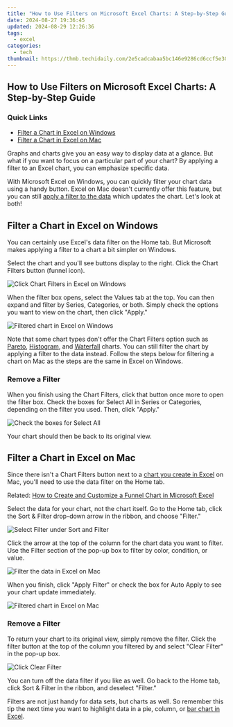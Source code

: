 ```yaml
---
title: "How to Use Filters on Microsoft Excel Charts: A Step-by-Step Guide"
date: 2024-08-27 19:36:45
updated: 2024-08-29 12:26:36
tags:
  - excel
categories:
  - tech
thumbnail: https://thmb.techidaily.com/2e5cadcabaa5bc146e9286cd6ccf5e30c43742afdff538e1080a5add013b39bf.jpg
---
```


## How to Use Filters on Microsoft Excel Charts: A Step-by-Step Guide

### Quick Links

* [Filter a Chart in Excel on Windows](https://extra-approaches.techidaily.com/key-strategies-for-harvesting-free-photo-frames-for-2024/)
* [Filter a Chart in Excel on Mac](https://twitter-videos.techidaily.com/updated-in-2024-ios-and-android-a-tutorial-for-saving-twitters-animations/)

 Graphs and charts give you an easy way to display data at a glance. But what if you want to focus on a particular part of your chart? By applying a filter to an Excel chart, you can emphasize specific data.

 With Microsoft Excel on Windows, you can quickly filter your chart data using a handy button. Excel on Mac doesn't currently offer this feature, but you can still [apply a filter to the data](https://facebook-video-share.techidaily.com/free-audio-treasures-to-amplify-youtube-in-2024/) which updates the chart. Let's look at both!

##  Filter a Chart in Excel on Windows

 You can certainly use Excel's data filter on the Home tab. But Microsoft makes applying a filter to a chart a bit simpler on Windows.

 Select the chart and you'll see buttons display to the right. Click the Chart Filters button (funnel icon).

![Click Chart Filters in Excel on Windows](https://static1.howtogeekimages.com/wordpress/wp-content/uploads/2021/11/FilterDataWindows-ExcelFilterChart.jpg) 

 When the filter box opens, select the Values tab at the top. You can then expand and filter by Series, Categories, or both. Simply check the options you want to view on the chart, then click "Apply."

![Filtered chart in Excel on Windows](https://static1.howtogeekimages.com/wordpress/wp-content/uploads/2021/11/FilteredDataWindows-ExcelFilterChart.jpg) 

 Note that some chart types don't offer the Chart Filters option such as [Pareto](https://snapchat-videos.techidaily.com/new-in-2024-capturing-snapshots-transferring-from-snapchat-to-device-storage/), [Histogram](https://bypass-frp.techidaily.com/a-step-by-step-guide-on-using-adb-and-fastboot-to-remove-frp-lock-from-your-vivo-s17-pro-by-drfone-android/), and [Waterfall](https://youtube-docs.techidaily.com/approved-strategies-for-effective-youtube-playlist-distribution/) charts. You can still filter the chart by applying a filter to the data instead. Follow the steps below for filtering a chart on Mac as the steps are the same in Excel on Windows.

###  Remove a Filter

 When you finish using the Chart Filters, click that button once more to open the filter box. Check the boxes for Select All in Series or Categories, depending on the filter you used. Then, click "Apply."

![Check the boxes for Select All](https://static1.howtogeekimages.com/wordpress/wp-content/uploads/2021/11/SelectAllWindows-ExcelFilterChart.jpg) 

 Your chart should then be back to its original view.

##  Filter a Chart in Excel on Mac

 Since there isn't a Chart Filters button next to a [chart you create in Excel](https://buynow-help.techidaily.com/detailed-insight-into-the-campfire-chronicles-character-customization-collection/) on Mac, you'll need to use the data filter on the Home tab.

Related: [How to Create and Customize a Funnel Chart in Microsoft Excel](https://buynow-help.techidaily.com/detailed-insight-into-the-campfire-chronicles-character-customization-collection/) 

 Select the data for your chart, not the chart itself. Go to the Home tab, click the Sort & Filter drop-down arrow in the ribbon, and choose "Filter."

![Select Filter under Sort and Filter](https://static1.howtogeekimages.com/wordpress/wp-content/uploads/2021/11/SortFilterMac-ExcelFilterChart.jpg) 

 Click the arrow at the top of the column for the chart data you want to filter. Use the Filter section of the pop-up box to filter by color, condition, or value.

![Filter the data in Excel on Mac](https://static1.howtogeekimages.com/wordpress/wp-content/uploads/2021/11/FilterDataMac-ExcelFilterChart.jpg) 

 When you finish, click "Apply Filter" or check the box for Auto Apply to see your chart update immediately.

![Filtered chart in Excel on Mac](https://static1.howtogeekimages.com/wordpress/wp-content/uploads/2021/11/FilteredDataMac-ExcelFilterChart.jpg) 

###  Remove a Filter

 To return your chart to its original view, simply remove the filter. Click the filter button at the top of the column you filtered by and select "Clear Filter" in the pop-up box.

![Click Clear Filter](https://static1.howtogeekimages.com/wordpress/wp-content/uploads/2021/11/ClearFilterMac-ExcelFilterChart.jpg) 

 You can turn off the data filter if you like as well. Go back to the Home tab, click Sort & Filter in the ribbon, and deselect "Filter."

 Filters are not just handy for data sets, but charts as well. So remember this tip the next time you want to highlight data in a pie, column, or [bar chart in Excel](https://extra-support.techidaily.com/updated-premium-psd-aesthetic-optimization/).

<ins class="adsbygoogle"
     style="display:block"
     data-ad-format="autorelaxed"
     data-ad-client="ca-pub-7571918770474297"
     data-ad-slot="1223367746"></ins>



<ins class="adsbygoogle"
     style="display:block"
     data-ad-client="ca-pub-7571918770474297"
     data-ad-slot="8358498916"
     data-ad-format="auto"
     data-full-width-responsive="true"></ins>
